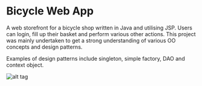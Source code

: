 # Bicycle Web App
A web storefront for a bicycle shop written in Java and utilising JSP. Users can login, fill up their basket and perform various other actions. This project was mainly undertaken to get a strong understanding of various OO concepts and design patterns. 

Examples of design patterns include singleton, simple factory, DAO and context object.

![alt tag]()
